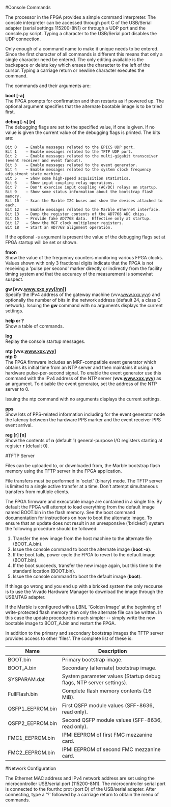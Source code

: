 #Console Commands

The processor in the FPGA provides a simple command interpreter.  The console interpreter can be accessed through port C of the USB/Serial adapter (serial settings 115200-8N1) or through a UDP port and the console.py script.  Typing a character to the USB/Serial port disables the UDP connection.

Only enough of a command name to make it unique needs to be entered.  Since the first character of all commands is different this means that only a single character need be entered.  The only editing available is the backspace or delete key which erases the character to the left of the cursor.  Typing a carriage return or newline character executes the command.

The commands and their arguments are:

**boot [-a]**  
The FPGA prompts for confirmation and then restarts as if powered up.  The optional argument specifies that the alternate bootable image is to be tried first.

**debug [-s] [n]**  
    The debugging flags are set to the specified value, if one is given.  If no value is given the current value of the debugging flags is printed.  The bits are:

    Bit 0    — Enable messages related to the EPICS UDP port.
    Bit 1    — Enable messages related to the TFTP UDP port.
    Bit 2    — Enable messages related to the multi-gigabit transceiver (event receiver and event fanout).
    Bit 3    — Enable messages related to the event generator.
    Bit 4    — Enable messages related to the system clock frequency adjustment state machine.
    Bit 5    — Show some high-speed acquisition statistics.
    Bit 6    — Show input coupling relay operations.
    Bit 7    — Don't exercise input coupling (AC/DC) relays on startup.
    Bit 9    — Show some status information about the bootstrap flash memory.
    Bit 10   — Scan the Marble I2C buses and show the devices attached to each.
    Bit 12   — Enable messages related to the Marble ethernet interface.
    Bit 13   — Dump the register contents of the AD7768 ADC chips.
    Bit 15   — Provide fake AD7768 data.  Effective only at startup.
    Bit 17   — Show the MGT clock multiplexer registers.
    Bit 18   — Start an AD7768 alignment operation.

If the optional -s argument is present the value of the debugging flags set at FPGA startup will be set or shown. 

**fmon**  
Show the value of the frequency counters monitoring various FPGA clocks.  Values shown with only 3 fractional digits indicate that the FPGA is not receiving a 'pulse per second' marker directly or indirectly from the facility timing system and that the accuracy of the measurement is somewhat suspect. 

**gw [vvv.www.xxx.yyy[/nn]]**  
    Specify the IPv4 address of the gateway machine (vvv.www.xxx.yyy) and optionally the number of bits in the network address (default 24, a class C network).
    Issuing the **gw** command with no arguments displays the current settings.

**help or ?**  
    Show a table of commands.

**log**  
    Replay the console startup messages.

**ntp [vvv.www.xxx.yyy]**  
**ntp 0**  
The FPGA firmware includes an MRF-compatible event generator which obtains its initial time from an NTP server and then maintains it using a hardware pulse-per-second signal. To enable the event generator use this command with the IPv4 address of the NTP server (**vvv.www.xxx.yyy**) as an argument.  To disable the event generator, set the address of the NTP server to 0.

Issuing the ntp command with no arguments displays the current settings. 

**pps**  
Show lots of PPS-related information including for the event generator node the latency between the hardware PPS marker and the event receiver PPS event arrival. 

**reg [r] [n]**  
Show the contents of **n** (default 1) general-purpose I/O registers starting at register **r** (default 0).


#TFTP Server

Files can be uploaded to, or downloaded from, the Marble bootstrap flash memory using the TFTP server in the FPGA application.

File transfers must be performed in 'octet' (binary) mode.  The TFTP server is limited to a single active transfer at a time.  Don't attempt simultaneous transfers from multiple clients.

The FPGA firmware and executable image are contained in a single file.  By default the FPGA will attempt to load everything from the default image named BOOT.bin in the flash memory.   See the boot command documentation for instructions on how to boot the alternate image.  To ensure that an update does not result in an unresponsive ('bricked') system the following procedure should be followed:

1. Transfer the new image from the host machine to the alternate file (BOOT_A.bin).
1. Issue the console command to boot the alternate image (**boot -a**).    
1. If the boot fails, power cycle the FPGA to revert to the default image (BOOT.bin).
1. If the boot succeeds, transfer the new image again, but this time to the standard location (BOOT.bin).
1. Issue the console command to boot the default image (**boot**).

If things go wrong and you end up with a bricked system the only recourse is to use the Vivado Hardware Manager to download the image through the USB/JTAG adapter.

If the Marble is configured with a LBNL 'Golden Image' at the beginning of write-protected flash memory then only the alternate file can be written.  In this case the update procedure is much simpler -- simply write the new bootable image to BOOT_A.bin and restart the FPGA.

In addition to the primary and secondary bootstrap images the TFTP server provides access to other 'files'.  The complete list of these is:

| Name 	|   Description   |
|---|---|
| BOOT.bin  |	Primary bootstrap image. |
| BOOT_A.bin 	| Secondary (alternate) bootstrap image.
| SYSPARAM.dat |	System parameter values (Startup debug flags, NTP server settings). |
| FullFlash.bin| 	Complete flash memory contents (16 MiB). |
| QSFP1_EEPROM.bin |	First QSFP module values (SFF-8636, read only). |
| QSFP2_EEPROM.bin| 	Second QSFP module values (SFF-8636, read only). |
| FMC1_EEPROM.bin |	IPMI EEPROM of first FMC mezzanine card. |
| FMC2_EEPROM.bin |	IPMI EEPROM of second FMC mezzanine card. |


#Network Configuration

The Ethernet MAC address and IPv4 network address are set using the microcontroller USB/serial port (115200-8N1).  The microcontroller serial port is connected to the fourthc prot (port D) of the USB/serial adapter.  After connecting, type a '?' followed by a carriage return to obtain the menu of commands. 